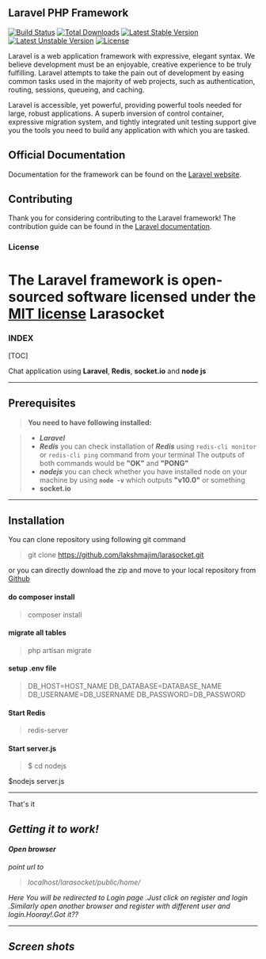 ## Laravel PHP Framework

[![Build Status](https://travis-ci.org/laravel/framework.svg)](https://travis-ci.org/laravel/framework)
[![Total Downloads](https://poser.pugx.org/laravel/framework/downloads.svg)](https://packagist.org/packages/laravel/framework)
[![Latest Stable Version](https://poser.pugx.org/laravel/framework/v/stable.svg)](https://packagist.org/packages/laravel/framework)
[![Latest Unstable Version](https://poser.pugx.org/laravel/framework/v/unstable.svg)](https://packagist.org/packages/laravel/framework)
[![License](https://poser.pugx.org/laravel/framework/license.svg)](https://packagist.org/packages/laravel/framework)

Laravel is a web application framework with expressive, elegant syntax. We believe development must be an enjoyable, creative experience to be truly fulfilling. Laravel attempts to take the pain out of development by easing common tasks used in the majority of web projects, such as authentication, routing, sessions, queueing, and caching.

Laravel is accessible, yet powerful, providing powerful tools needed for large, robust applications. A superb inversion of control container, expressive migration system, and tightly integrated unit testing support give you the tools you need to build any application with which you are tasked.

## Official Documentation

Documentation for the framework can be found on the [Laravel website](http://laravel.com/docs).

## Contributing

Thank you for considering contributing to the Laravel framework! The contribution guide can be found in the [Laravel documentation](http://laravel.com/docs/contributions).

### License

The Laravel framework is open-sourced software licensed under the [MIT license](http://opensource.org/licenses/MIT)
Larasocket
===================
### INDEX


[TOC]

Chat application using **Laravel**, **Redis**, **socket.io** and **node js**

----------


 <i class="icon-cog"></i> Prerequisites
-------------


> **You need to have following installed:**

> - ***Laravel***
> - ***Redis***
> you can check installation of ***Redis*** using `redis-cli monitor` or `redis-cli ping` command from your terminal The outputs of both commands would be **"OK"** and **"PONG"**
> - ***nodejs***
> you can check whether you have installed node on your machine by using **`node -v`** which outputs **"v10.0"** or something
> - **socket.io**

-------------

<i class="icon-file"></i>Installation
-------------

You can clone repository using following git command
><i class="icon-pencil"></i>git clone https://github.com/lakshmajim/larasocket.git

or you can directly download the zip and move to your local repository from [Github](https://github.com/lakshmajim/larasocket) 

#### <i class="icon-hdd"></i> do composer install
><i class="icon-pencil"></i>composer install 

#### <i class="icon-hdd"></i> migrate all tables
><i class="icon-pencil"></i>php artisan migrate 

#### <i class="icon-hdd"></i> setup **.env**  file
><i class="icon-pencil"></i>
>DB_HOST=HOST_NAME
DB_DATABASE=DATABASE_NAME
DB_USERNAME=DB_USERNAME
DB_PASSWORD=DB_PASSWORD



#### <i class="icon-hdd"></i> Start Redis
><i class="icon-pencil"></i>redis-server 

#### <i class="icon-hdd"></i> Start server.js
><i class="icon-pencil"></i>
>$ cd nodejs
>
$nodejs server.js 


----------
That's it

<i class="icon-upload">Getting it to work!
-------------------



#### <i class="icon-refresh"></i> Open browser
point url to 
><i class="icon-pencil">localhost/larasocket/public/home/

Here You will be redirected to Login page .Just click on register and login .Similarly open another browser and register with different user and login.Hooray!.Got it?? 







----------


Screen shots
-------------











